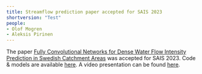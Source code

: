 ```yaml
---
title: Streamflow prediction paper accepted for SAIS 2023
shortversion: "Test"
people:
- Olof Mogren
- Aleksis Pirinen
---
```


The paper [Fully Convolutional Networks for Dense Water Flow Intensity Prediction in Swedish Catchment Areas](https://ecp.ep.liu.se/index.php/sais/article/view/714) was accepted for SAIS 2023. Code & models are available [here](https://github.com/aleksispi/fcn-water-flow). A video presentation can be found [here](https://youtu.be/dnE0AfiqoZo?si=0gWf5QhT0w__fcpw).



